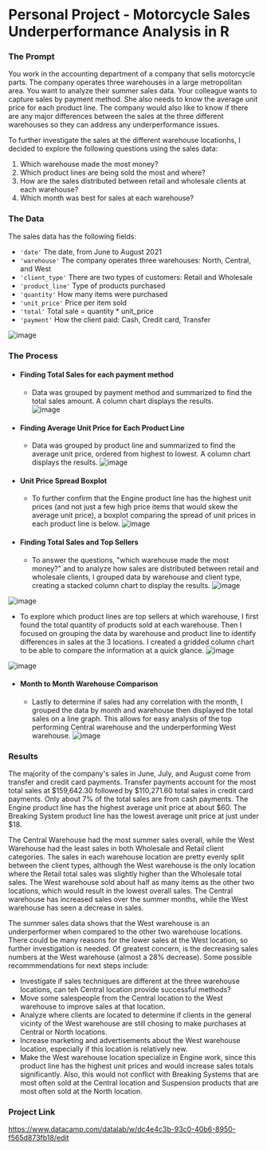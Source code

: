 # Personal Project - Motorcycle Sales Underperformance Analysis in R

### The Prompt
You work in the accounting department of a company that sells motorcycle parts. The company operates three warehouses in a large metropolitan area. You want to analyze their summer sales data. Your colleague wants to capture sales by payment method. She also needs to know the average unit price for each product line. The company would also like to know if there are any major differences between the sales at the three different warehouses so they can address any underperformance issues.

To further investigate the sales at the different warehouse locationhs, I decided to explore the following questions using the sales data:
  1. Which warehouse made the most money?
  2. Which product lines are being sold the most and where?
  3. How are the sales distributed between retail and wholesale clients at each warehouse?
  4. Which month was best for sales at each warehouse?

### The Data
The sales data has the following fields:

- `'date'` The date, from June to August 2021
- `'warehouse'` The company operates three warehouses: North, Central, and West
- `'client_type'` There are two types of customers: Retail and Wholesale
- `'product_line'` Type of products purchased
- `'quantity'` How many items were purchased
- `'unit_price'` Price per item sold
- `'total'` Total sale = quantity * unit_price
- `'payment'` How the client paid: Cash, Credit card, Transfer

![image](https://github.com/user-attachments/assets/fc1a8eb5-15ad-4e83-9e5e-4b350b90833a)

### The Process
- #### Finding Total Sales for each payment method
  - Data was grouped by payment method and summarized to find the total sales amount. A column chart displays the results.  
![image](https://github.com/user-attachments/assets/170ae85d-c2be-4f39-962f-4d148cbb5a70)

- #### Finding Average Unit Price for Each Product Line
  - Data was grouped by product line and summarized to find the average unit price, ordered from highest to lowest. A column chart displays the results.
![image](https://github.com/user-attachments/assets/cb517ac2-e055-498d-8e2f-75fa44e557bd)

- #### Unit Price Spread Boxplot
  - To further confirm that the Engine product line has the highest unit prices (and not just a few high price items that would skew the average unit price), a boxplot comparing the spread of unit prices in each product line is below.
![image](https://github.com/user-attachments/assets/a5b7bfbf-4859-4c43-b712-e573b153beb2)

- #### Finding Total Sales and Top Sellers
  - To answer the questions, "which warehouse made the most money?" and to analyze how sales are distributed between retail and wholesale clients, I grouped data by warehouse and client type, creating a stacked column chart to display the results.
![image](https://github.com/user-attachments/assets/af471111-49e7-4a84-b88c-08c4518422d0)

![image](https://github.com/user-attachments/assets/9462e535-2346-4b80-869b-c75d4efc05e8)

  - To explore which product lines are top sellers at which warehouse, I first found the total quantity of products sold at each warehouse. Then I focused on grouping the data by warehouse and product line to identify differences in sales at the 3 locations. I created a gridded column chart to be able to compare the information at a quick glance. 
![image](https://github.com/user-attachments/assets/bb011c9f-50ce-40e7-99fc-00a1d639b461)

![image](https://github.com/user-attachments/assets/6d5e3e91-fbb3-43df-bee3-7ca6f48481a7)


- #### Month to Month Warehouse Comparison
  - Lastly to determine if sales had any correlation with the month, I grouped the data by month and warehouse then displayed the total sales on a line graph. This allows for easy analysis of the top performing Central warehouse and the underperforming West warehouse.
![image](https://github.com/user-attachments/assets/06e6b4df-4c30-4b14-8126-4d7e3c01af97)


### Results
The majority of the company's sales in June, July, and August come from transfer and credit card payments. Transfer payments account for the most total sales at \$159,642.30 followed by \$110,271.60 total sales in credit card payments. Only about 7% of the total sales are from cash payments. The Engine product line has the highest average unit price at about \$60. The Breaking System product line has the lowest average unit price at just under \$18.

The Central Warehouse had the most summer sales overall, while the West Warehouse had the least sales in both Wholesale and Retail client categories. The sales in each warehouse location are pretty evenly split between the client types, although the West warehouse is the only location where the Retail total sales was slightly higher than the Wholesale total sales. The West warehouse sold about half as many items as the other two locations, which would result in the lowest overall sales. The Central warehouse has increased sales over the summer months, while the West warehouse has seen a decrease in sales. 

The summer sales data shows that the West warehouse is an underperformer when compared to the other two warehouse locations. There could be many reasons for the lower sales at the West location, so further investigation is needed. Of greatest concern, is the decreasing sales numbers at the West warehouse (almost a 28% decrease). Some possible recommmendations for next steps include: 
  - Investigate if sales techniques are different at the three warehouse locations, can teh Central location provide successful methods?
  - Move some salespeople from the Central location to the West warehouse to improve sales at that location.
  - Analyze where clients are located to determine if clients in the general vicinty of the West warehouse are still chosing to make purchases at Central or North locations. 
  - Increase marketing and advertisements about the West warehouse location, especially if this location is relatively new.
  - Make the West warehouse location specialize in Engine work, since this product line has the highest unit prices and would increase sales totals significantly. Also, this would not conflict with Breaking Systems that are most often sold at the Central location and Suspension products that are most often sold at the North location. 


### Project Link
https://www.datacamp.com/datalab/w/dc4e4c3b-93c0-40b6-8950-f565d873fb18/edit
